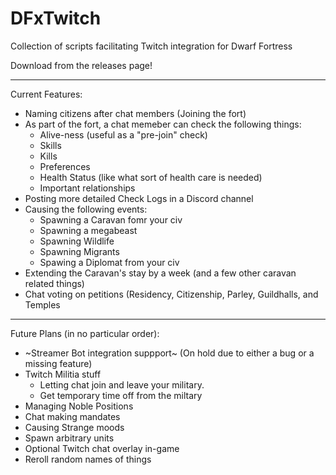 # DFxTwitch
Collection of scripts facilitating Twitch integration for Dwarf Fortress

Download from the releases page!


---
Current Features:
- Naming citizens after chat members (Joining the fort)
- As part of the fort, a chat memeber can check the following things:
  - Alive-ness (useful as a "pre-join" check)
  - Skills
  - Kills
  - Preferences
  - Health Status (like what sort of health care is needed)
  - Important relationships
- Posting more detailed Check Logs in a Discord channel
- Causing the following events:
  - Spawning a Caravan fomr your civ
  - Spawning a megabeast
  - Spawning Wildlife
  - Spawning Migrants
  - Spawing a Diplomat from your civ
- Extending the Caravan's stay by a week (and a few other caravan related things)
- Chat voting on petitions (Residency, Citizenship, Parley, Guildhalls, and Temples


---
Future Plans (in no particular order):
- ~Streamer Bot integration suppport~ (On hold due to either a bug or a missing feature)
- Twitch Militia stuff
   - Letting chat join and leave your military.
   - Get temporary time off from the miltary
- Managing Noble Positions
- Chat making mandates
- Causing Strange moods
- Spawn arbitrary units
- Optional Twitch chat overlay in-game
- Reroll random names of things
